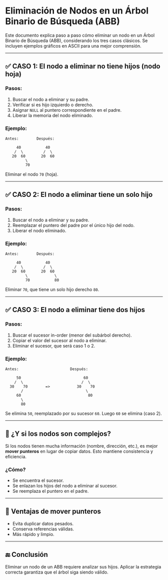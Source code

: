 
# Eliminación de Nodos en un Árbol Binario de Búsqueda (ABB)

Este documento explica paso a paso cómo eliminar un nodo en un Árbol Binario de Búsqueda (ABB), considerando los tres casos clásicos. Se incluyen ejemplos gráficos en ASCII para una mejor comprensión.

---

## ✅ CASO 1: El nodo a eliminar **no tiene hijos** (nodo hoja)

### Pasos:
1. Buscar el nodo a eliminar y su padre.
2. Verificar si es hijo izquierdo o derecho.
3. Asignar `NULL` al puntero correspondiente en el padre.
4. Liberar la memoria del nodo eliminado.

### Ejemplo:

```
Antes:        Después:

     40           40
    /  \         /  \
   20  60       20  60
         \
         70
```

Eliminar el nodo `70` (hoja).

---

## ✅ CASO 2: El nodo a eliminar **tiene un solo hijo**

### Pasos:
1. Buscar el nodo a eliminar y su padre.
2. Reemplazar el puntero del padre por el único hijo del nodo.
3. Liberar el nodo eliminado.

### Ejemplo:

```
Antes:        Después:

     40           40
    /  \         /  \
   20  60       20  60
         \            \
         70           80
```

Eliminar `70`, que tiene un solo hijo derecho `80`.

---

## ✅ CASO 3: El nodo a eliminar **tiene dos hijos**

### Pasos:
1. Buscar el sucesor in-order (menor del subárbol derecho).
2. Copiar el valor del sucesor al nodo a eliminar.
3. Eliminar el sucesor, que será caso 1 o 2.

### Ejemplo:

```
Antes:                       Después:

     50                            60
    /  \                          /  \
  30    70        =>            30    70
       /                            \
     60                              80
       \
       80
```

Se elimina `50`, reemplazado por su sucesor `60`. Luego `60` se elimina (caso 2).

---

## 🎯 ¿Y si los nodos son complejos?

Si los nodos tienen mucha información (nombre, dirección, etc.), es mejor **mover punteros** en lugar de copiar datos. Esto mantiene consistencia y eficiencia.

### ¿Cómo?
- Se encuentra el sucesor.
- Se enlazan los hijos del nodo a eliminar al sucesor.
- Se reemplaza el puntero en el padre.

---

## 🧠 Ventajas de mover punteros

- Evita duplicar datos pesados.
- Conserva referencias válidas.
- Más rápido y limpio.

---

## 🔚 Conclusión

Eliminar un nodo de un ABB requiere analizar sus hijos. Aplicar la estrategia correcta garantiza que el árbol siga siendo válido.


